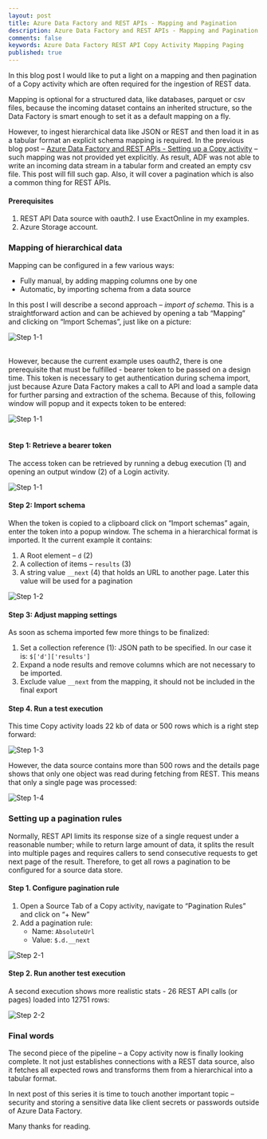 ```yaml
---
layout: post
title: Azure Data Factory and REST APIs - Mapping and Pagination
description: Azure Data Factory and REST APIs - Mapping and Pagination
comments: false
keywords: Azure Data Factory REST API Copy Activity Mapping Paging
published: true 
---
```



In this blog post I would like to put a light on a mapping and then pagination of a Copy activity which are often required for the ingestion of REST data. 

Mapping is optional for a structured data, like databases, parquet or csv files, because the incoming dataset contains an inherited structure, so the Data Factory is smart enough to set it as a default mapping on a fly. 

However, to ingest hierarchical data like JSON or REST and then load it in as a tabular format an explicit schema mapping is required. In the previous blog post – <a href="/2019/adfv2-rest-api-part2-copy-activity">Azure Data Factory and REST APIs - Setting up a Copy activity</a> – such mapping was not provided yet explicitly. As result, ADF was not able to write an incoming data stream in a tabular form and created an empty csv file. This post will fill such gap. Also, it will cover a pagination which is also a common thing for REST APIs.


#### Prerequisites

 1.	REST API Data source with oauth2. I use ExactOnline in my examples.
 2.	Azure Storage account.



### Mapping of hierarchical data 
Mapping can be configured in a few various ways:
 -	Fully manual, by adding mapping columns one by one
 -	Automatic, by importing schema from a data source

In this post I will describe a second approach – *import of schema*. This is a straightforward action and can be achieved by opening a tab “Mapping” and clicking on “Import Schemas”, just like on a picture:
 
<img src="/assets/images/posts/adf-rest-p3/step1-01.png" alt="Step 1-1" /> 
<br /><br />

However, because the current example uses oauth2, there is one prerequisite that must be fulfilled - bearer token to be passed on a design time. This token is necessary to get authentication during schema import, just because Azure Data Factory makes a call to API and load a sample data for further parsing and extraction of the schema. Because of this, following window will popup and it expects token to be entered:
 
<img src="/assets/images/posts/adf-rest-p3/step1-02.png" alt="Step 1-1" /> 
<br /><br />


#### Step 1: Retrieve a bearer token
The access token can be retrieved by running a debug execution (1) and opening an output window (2) of a Login activity.


<img src="/assets/images/posts/adf-rest-p3/step1-1.png" alt="Step 1-1" />

#### Step 2: Import schema

When the token is copied to a clipboard click on “Import schemas” again, enter the token into a popup window.
The schema in a hierarchical format is imported. It the current example it contains:

 1.	A Root element – ```d``` (2)
 2.	A collection of items – ```results``` (3)
 3.	A string value ```__next``` (4) that holds an URL to another page. Later this value will be used for a pagination


<img src="/assets/images/posts/adf-rest-p3/step1-2.png" alt="Step 1-2" />

#### Step 3: Adjust mapping settings
As soon as schema imported few more things to be finalized:
 1.	Set a collection reference (1): JSON path to be specified. In our case it is: ```$['d']['results']```
 2.	Expand a node results and remove columns which are not necessary to be imported. 
 3.	Exclude value ```__next``` from the mapping, it should not be included in the final export 

#### Step 4. Run a test execution

This time Copy activity loads 22 kb of data or 500 rows which is a right step forward: 


<img src="/assets/images/posts/adf-rest-p3/step1-3.png" alt="Step 1-3" />

However, the data source contains more than 500 rows and the details page shows that only one object was read during fetching from REST. This means that only a single page was processed: 


<img src="/assets/images/posts/adf-rest-p3/step1-4.png" alt="Step 1-4" />



### Setting up a pagination rules

Normally, REST API limits its response size of a single request under a reasonable number; while to return large amount of data, it splits the result into multiple pages and requires callers to send consecutive requests to get next page of the result. Therefore, to get all rows a pagination to be configured for a source data store.

#### Step 1. Configure pagination rule

 1.	Open a Source Tab of a Copy activity, navigate to “Pagination Rules” and click on “+ New”
 2.	Add a pagination rule:
      -	Name: ```AbsoluteUrl```
      -	Value: ```$.d.__next```

 
<img src="/assets/images/posts/adf-rest-p3/step2-1.png" alt="Step 2-1" />


#### Step 2. Run another test execution

A second execution shows more realistic stats - 26 REST API calls (or pages) loaded into 12751 rows:


<img src="/assets/images/posts/adf-rest-p3/step2-2.png" alt="Step 2-2" />



### Final words

The second piece of the pipeline – a Copy activity now is finally looking complete. It not just establishes connections with a REST data source, also it fetches all expected rows and transforms them from a hierarchical into a tabular format.

In next post of this series it is time to touch another important topic – security and storing a sensitive data like client secrets or passwords outside of Azure Data Factory.

Many thanks for reading.
